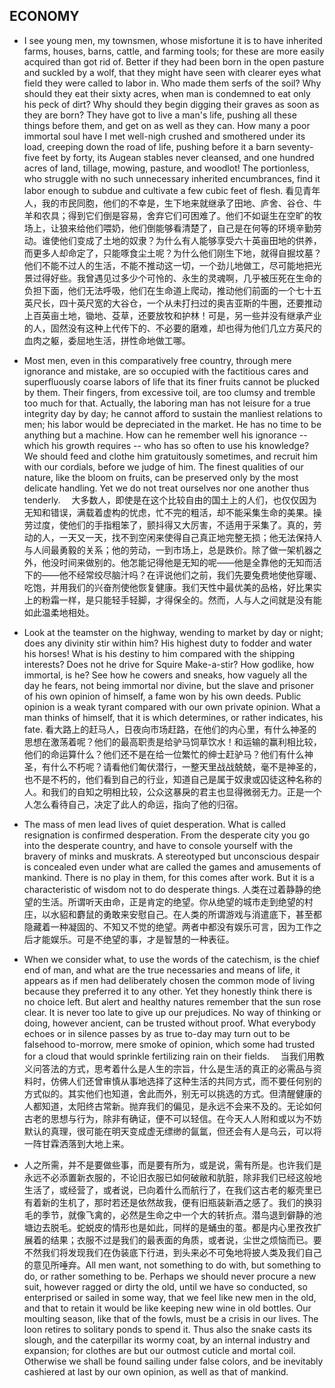 ## ECONOMY

* I see young men, my townsmen, whose misfortune it is to have inherited farms, houses, barns, cattle, and farming tools; for these are more easily acquired than got rid of. Better if they had been born in the open pasture and suckled by a wolf, that they might have seen with clearer eyes what field they were called to labor in. Who made them serfs of the soil? Why should they eat their sixty acres, when man is condemned to eat only his peck of dirt? Why should they begin digging their graves as soon as they are born? They have got to live a man's life, pushing all these things before them, and get on as well as they can. How many a poor immortal soul have I met well-nigh crushed and smothered under its load, creeping down the road of life, pushing before it a barn seventy-five feet by forty, its Augean stables never cleansed, and one hundred acres of land, tillage, mowing, pasture, and woodlot! The portionless, who struggle with no such unnecessary inherited encumbrances, find it labor enough to subdue and cultivate a few cubic feet of flesh. 看见青年人，我的市民同胞，他们的不幸是，生下地来就继承了田地、庐舍、谷仓、牛羊和农具；得到它们倒是容易，舍弃它们可困难了。他们不如诞生在空旷的牧场上，让狼来给他们喂奶，他们倒能够看清楚了，自己是在何等的环境辛勤劳动。谁使他们变成了土地的奴隶？为什么有人能够享受六十英亩田地的供养，而更多人却命定了，只能啄食尘土呢？为什么他们刚生下地，就得自掘坟墓？他们不能不过人的生活，不能不推动这一切，一个劲儿地做工，尽可能地把光景过得好些。我曾遇见过多少个可怜的、永生的灵魂啊，几乎被压死在生命的负担下面，他们无法呼吸，他们在生命道上爬动，推动他们前面的一个七十五英尺长，四十英尺宽的大谷仓，一个从未打扫过的奥吉亚斯的牛圈，还要推动上百英亩土地，锄地、芟草，还要放牧和护林！可是，另一些并没有继承产业的人，固然没有这种上代传下的、不必要的磨难，却也得为他们几立方英尺的血肉之躯，委屈地生活，拼性命地做工哪。

* Most men, even in this comparatively free country, through mere ignorance and mistake, are so occupied with the factitious cares and superfluously coarse labors of life that its finer fruits cannot be plucked by them. Their fingers, from excessive toil, are too clumsy and tremble too much for that. Actually, the laboring man has not leisure for a true integrity day by day; he cannot afford to sustain the manliest relations to men; his labor would be depreciated in the market. He has no time to be anything but a machine. How can he remember well his ignorance -- which his growth requires -- who has so often to use his knowledge? We should feed and clothe him gratuitously sometimes, and recruit him with our cordials, before we judge of him. The finest qualities of our nature, like the bloom on fruits, can be preserved only by the most delicate handling. Yet we do not treat ourselves nor one another thus tenderly. 　大多数人，即使是在这个比较自由的国土上的人们，也仅仅因为无知和错误，满载着虚构的忧虑，忙不完的粗活，却不能采集生命的美果。操劳过度，使他们的手指粗笨了，颤抖得又大厉害，不适用于采集了。真的，劳动的人，一天又一天，找不到空闲来使得自己真正地完整无损；他无法保持人与人间最勇毅的关系；他的劳动，一到市场上，总是跌价。除了做一架机器之外，他没时间来做别的。他怎能记得他是无知的呢——他是全靠他的无知而活下的——他不经常绞尽脑汁吗？在评说他们之前，我们先要兔费地使他穿暖、吃饱，并用我们的兴奋剂使他恢复健康。我们天性中最优美的品格，好比果实上的粉霜一样，是只能轻手轻脚，才得保全的。然而，人与人之间就是没有能如此温柔地相处。

* Look at the teamster on the highway, wending to market by day or night; does any divinity stir within him? His highest duty to fodder and water his horses! What is his destiny to him compared with the shipping interests? Does not he drive for Squire Make-a-stir? How godlike, how immortal, is he? See how he cowers and sneaks, how vaguely all the day he fears, not being immortal nor divine, but the slave and prisoner of his own opinion of himself, a fame won by his own deeds. Public opinion is a weak tyrant compared with our own private opinion. What a man thinks of himself, that it is which determines, or rather indicates, his fate. 看大路上的赶马人，日夜向市场赶路，在他们的内心里，有什么神圣的思想在激荡着呢？他们的最高职责是给驴马饲草饮水！和运输的赢利相比较，他们的命运算什么？他们还不是在给一位繁忙的绅士赶驴马？他们有什么神圣，有什么不朽呢？请看他们匍伏潜行，一整天里战战兢兢，毫不是神圣的，也不是不朽的，他们看到自己的行业，知道自己是属于奴隶或囚徒这种名称的人。和我们的自知之明相比较，公众这暴戾的君主也显得微弱无力。正是一个人怎么看待自己，决定了此人的命运，指向了他的归宿。

* The mass of men lead lives of quiet desperation. What is called resignation is confirmed desperation. From the desperate city you go into the desperate country, and have to console yourself with the bravery of minks and muskrats. A stereotyped but unconscious despair is concealed even under what are called the games and amusements of mankind. There is no play in them, for this comes after work. But it is a characteristic of wisdom not to do desperate things. 人类在过着静静的绝望的生活。所谓听天由命，正是肯定的绝望。你从绝望的城市走到绝望的村庄，以水貂和麝鼠的勇敢来安慰自己。在人类的所谓游戏与消遣底下，甚至都隐藏着一种凝固的、不知又不觉的绝望。两者中都没有娱乐可言，因为工作之后才能娱乐。可是不绝望的事，才是智慧的一种表征。

* When we consider what, to use the words of the catechism, is the chief end of man, and what are the true necessaries and means of life, it appears as if men had deliberately chosen the common mode of living because they preferred it to any other. Yet they honestly think there is no choice left. But alert and healthy natures remember that the sun rose clear. It is never too late to give up our prejudices. No way of thinking or doing, however ancient, can be trusted without proof. What everybody echoes or in silence passes by as true to-day may turn out to be falsehood to-morrow, mere smoke of opinion, which some had trusted for a cloud that would sprinkle fertilizing rain on their fields. 　当我们用教义问答法的方式，思考着什么是人生的宗旨，什么是生活的真正的必需品与资料时，仿佛人们还曾审慎从事地选择了这种生活的共同方式，而不要任何别的方式似的。其实他们也知道，舍此而外，别无可以挑选的方式。但清醒健康的人都知道，太阳终古常新。抛弃我们的偏见，是永远不会来不及的。无论如何古老的思想与行为，除非有确证，便不可以轻信。在今天人人附和或以为不妨默认的真理，很可能在明天变成虚无缥缈的氤氲，但还会有人是乌云，可以将一阵甘霖洒落到大地上来。

* 人之所需，并不是要做些事，而是要有所为，或是说，需有所是。也许我们是永远不必添置新衣服的，不论旧衣服已如何破敝和肮脏，除非我们已经这般地生活了，或经营了，或者说，已向着什么而航行了，在我们这古老的躯壳里已有着新的生机了，那时若还是依然故我，便有旧瓶装新酒之感了。我们的换羽毛的季节，就像飞禽的，必然是生命之中一个大的转折点。潜鸟退到僻静的池塘边去脱毛。蛇蜕皮的情形也是如此，同样的是蛹虫的茧。都是内心里孜孜扩展着的结果；衣服不过是我们的最表面的角质，或者说，尘世之烦恼而已。要不然我们将发现我们在伪装底下行进，到头来必不可兔地将披人类及我们自己的意见所唾弃。All men want, not something to do with, but something to do, or rather something to be. Perhaps we should never procure a new suit, however ragged or dirty the old, until we have so conducted, so enterprised or sailed in some way, that we feel like new men in the old, and that to retain it would be like keeping new wine in old bottles. Our moulting season, like that of the fowls, must be a crisis in our lives. The loon retires to solitary ponds to spend it. Thus also the snake casts its slough, and the caterpillar its wormy coat, by an internal industry and expansion; for clothes are but our outmost cuticle and mortal coil. Otherwise we shall be found sailing under false colors, and be inevitably cashiered at last by our own opinion, as well as that of mankind.











